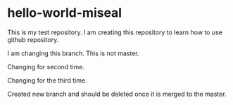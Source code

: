 # hello-world-miseal
This is my test repository. I am creating this repository to learn how to use github repository.

I am changing this branch. This is not master.

Changing for second time.

Changing for the third time.

Created new branch and should be deleted once it is merged to the master.
